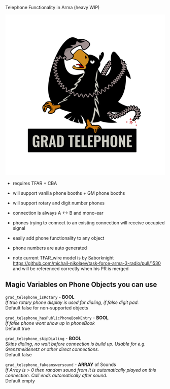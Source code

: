 Telephone Functionality in Arma (heavy WIP)

![](logo_telephone_adler.png)

* requires TFAR + CBA
* will support vanilla phone booths + GM phone booths
* will support rotary and digit number phones
* connection is always A <-> B and mono-ear
* phones trying to connect to an existing connection will receive occupied signal
* easily add phone functionality to any object
* phone numbers are auto generated


* note current TFAR_wire model is by Saborknight
https://github.com/michail-nikolaev/task-force-arma-3-radio/pull/1530
and will be referenced correctly when his PR is merged



## Magic Variables on Phone Objects you can use

`grad_telephone_isRotary` - **BOOL**  
_If true rotary phone display is used for dialing, if false digit pad._  
Default false for non-supported objects  


`grad_telephone_hasPublicPhoneBookEntry` - **BOOL**  
_If false phone wont show up in phoneBook_  
Default true  


`grad_telephone_skipDialing` - **BOOL**  
_Skips dialing, no wait before connection is build up. Usable for e.g. Grenzmeldenetz or other direct connections._  
Default false  


`grad_telephone_fakeanswersound` - **ARRAY** of Sounds  
_If Array is > 0 then random sound from it is automatically played on this connection. Call ends automatically after sound._  
Default empty

